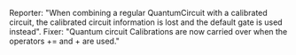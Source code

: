 Reporter: "When combining a regular QuantumCircuit with a calibrated circuit, the calibrated circuit information is lost and the default gate is used instead". Fixer: "Quantum circuit Calibrations are now carried over when the operators += and + are used."